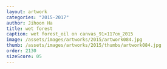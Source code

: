 ```yaml
---
layout: artwork
categories: "2015-2017"
author: Jihoon Ha
title: wet forest
caption: wet forest_oil on canvas_91×117㎝_2015
image: /assets/images/artworks/2015/artwork084.jpg
thumb: /assets/images/artworks/2015/thumbs/artwork084.jpg
order: 2130
sizeScore: 05
---
```

